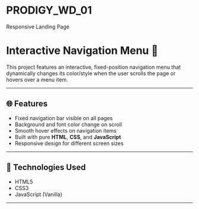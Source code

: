 # PRODIGY_WD_01
Responsive Landing Page

# Interactive Navigation Menu 🚀

This project features an interactive, fixed-position navigation menu that dynamically changes its color/style when the user scrolls the page or hovers over a menu item.

---

## 🌐 Features

- Fixed navigation bar visible on all pages
- Background and font color change on scroll
- Smooth hover effects on navigation items
- Built with pure **HTML**, **CSS**, and **JavaScript**
- Responsive design for different screen sizes

---

## 🧱 Technologies Used

- HTML5
- CSS3
- JavaScript (Vanilla)

---
